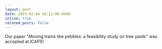 ```yaml
---
layout: post
date: 2023-02-04 16:11:00-0400
inline: true
related_posts: false
---
```


Our paper "Moving trains like pebbles: a feasibility study on tree yards" was accepted at ICAPS!

